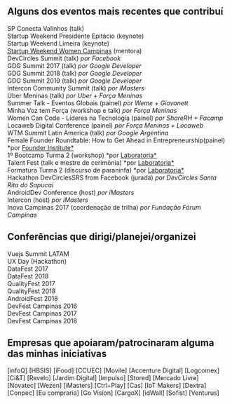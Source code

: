 ## Alguns dos eventos mais recentes que contribuí

SP Conecta Valinhos (talk) <br />
Startup Weekend Presidente Epitácio (keynote) <br />
Startup Weekend Limeira (keynote) <br />
[Startup Weekend Women Campinas](http://communities.techstars.com/brazil/campinas/startup-weekend/14053) (mentora) <br />
DevCircles Summit (talk) *por Facebook* <br />
GDG Summit 2017 (talk) *por Google Developer* <br />
GDG Summit 2018 (talk) *por Google Developer* <br />
GDG Summit 2019 (talk) *por Google Developer* <br />
Intercon Community Summit (talk) *por iMasters* <br />
Uber Meninas (talk) *por Uber + Força Meninas* <br />
Summer Talk - Eventos Globais (painel) *por Weme + Giovanett* <br />
Minha Voz tem Força (workshop e talk) *por Força Meninas* <br />
Women Can Code - Líderes na Tecnologia (painel) *por ShareRH + Facamp* <br />
Locaweb Digital Conference (painel) *por Força Meninas + Locaweb* <br />
WTM Summit Latin America (talk) *por Google Argentina* <br />
Female Founder Roundtable: How to Get Ahead in Entrepreneurship(painel) *por [Founder Institute*](https://fi.co/event/183352-campinas-founder-hotseat-pitch-your-idea-to-city-startup-experts) <br />
1º Bootcamp Turma 2 (workshop) *por [Laboratoria*](https://www.laboratoria.la/br) <br />
Talent Fest (talk e mestre de cerimônia) *por [Laboratoria*](https://www.laboratoria.la/br) <br />
Formatura Turma 2 (discurso de paraninfa) *por [Laboratoria*](https://www.laboratoria.la/br) <br />
Hackathon DevCirclesSRS from Facebook (jurada) *por DevCircles Santa Rita do Sapucaí* <br />
AndroidDev Conference (host) *por iMasters* <br />
Intercon (host) *por iMasters* <br />
Inova Campinas 2017 (coordenação de trilha) *por Fundação Fórum Campinas* <br />

## Conferências que dirigi/planejei/organizei

Vuejs Summit LATAM <br />
UX Day (Hackathon) <br />
DataFest 2017 <br />
DataFest 2018 <br />
QualityFest 2017 <br />
QualityFest 2018 <br />
AndroidFest 2018 <br />
DevFest Campinas 2016 <br />
DevFest Campinas 2017 <br />
DevFest Campinas 2018 <br />

## Empresas que apoiaram/patrocinaram alguma das minhas iniciativas

[infoQ] 
[HBSIS] 
[iFood] 
[CCUEC] 
[Movile] 
[Accenture Digital] 
[Logcomex] 
[Ci&T] 
[Revelo] 
[Jardim Digital] 
[Impulso] 
[Stored] 
[Mercado Livre] 
[Novatec] 
[Wezen] 
[iMasters] 
[Ctrl+Play] 
[Cas] 
[IoT Makers] 
[Dextra] 
[Conpec] 
[Eu compraria] 
[Go Vision] 
[CargoX] 
[idWall] 
[Sofist] 
[Venturus] 

